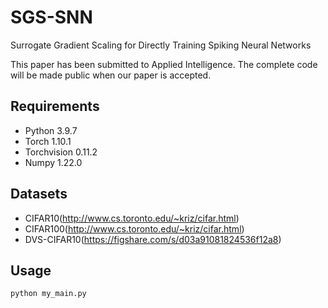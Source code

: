 # SGS-SNN
Surrogate Gradient Scaling for Directly Training Spiking Neural Networks

This paper has been submitted to Applied Intelligence. The complete code will be made public when our paper is accepted.

## Requirements
*  Python 3.9.7
*  Torch 1.10.1
*  Torchvision 0.11.2
*  Numpy 1.22.0


## Datasets
*  CIFAR10(http://www.cs.toronto.edu/~kriz/cifar.html) 
*  CIFAR100(http://www.cs.toronto.edu/~kriz/cifar.html)
*  DVS-CIFAR10(https://figshare.com/s/d03a91081824536f12a8)

## Usage
```python
python my_main.py


